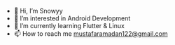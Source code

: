 - 👋 Hi, I’m Snowyy
- 👀 I’m interested in Android Development
- 🌱 I’m currently learning Flutter & Linux
- 📫 How to reach me mustafaramadan122@gmail.com

